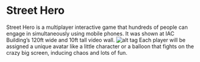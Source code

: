 # Street Hero
Street Hero is a multiplayer interactive game that hundreds of people can engage in simultaneously using mobile phones. It was shown at IAC Building’s 120ft wide and 10ft tall video wall.
![alt tag](http://www.peiyu-luo.com/wp-content/uploads/2017/01/BigScreenBG-1024x96.jpg)
Each player will be assigned a unique avatar like a little character or a balloon that fights on the crazy big screen, inducing chaos and lots of fun.
